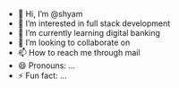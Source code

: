 - 👋 Hi, I’m @shyam
- 👀 I’m interested in full stack development
- 🌱 I’m currently learning digital banking
- 💞️ I’m looking to collaborate on 
- 📫 How to reach me through mail
- 😄 Pronouns: ...
- ⚡ Fun fact: ...

<!---
shyamspark/shyamspark is a ✨ special ✨ repository because its `README.md` (this file) appears on your GitHub profile.
You can click the Preview link to take a look at your changes.
--->
